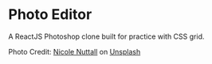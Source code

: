 # Photo Editor

A ReactJS Photoshop clone built for practice with CSS grid.

Photo Credit:
[Nicole Nuttall](https://unsplash.com/@nicnut?utm_source=unsplash&utm_medium=referral&utm_content=creditCopyText) on [Unsplash](https://unsplash.com/?utm_source=unsplash&utm_medium=referral&utm_content=creditCopyText)
